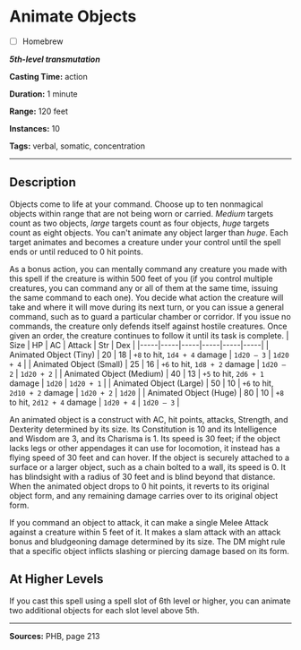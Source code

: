 # Animate Objects

- [ ] Homebrew

***5th-level transmutation***

**Casting Time:** action

**Duration:** 1 minute

**Range:** 120 feet

**Instances:** 10

**Tags:** verbal, somatic, concentration

---

## Description
Objects come to life at your command.
Choose up to ten nonmagical objects within range that are not being worn or carried.
*Medium* targets count as two objects, *large* targets count as four objects, *huge* targets count as eight objects.
You can't animate any object larger than *huge*.
Each target animates and becomes a creature under your control until the spell ends or until reduced to 0 hit points.

As a bonus action, you can mentally command any creature you made with this spell if the creature is within 500 feet of you (if you control multiple creatures, you can command any or all of them at the same time, issuing the same command to each one).
You decide what action the creature will take and where it will move during its next turn, or you can issue a general command, such as to guard a particular chamber or corridor.
If you issue no commands, the creature only defends itself against hostile creatures.
Once given an order, the creature continues to follow it until its task is complete.
| Size | HP | AC | Attack | Str | Dex |
|-----|-----|-----|-----|-----|-----|
| Animated Object (Tiny) | 20 | 18 | `+8` to hit, `1d4 + 4` damage | `1d20 – 3` | `1d20 + 4` |
| Animated Object (Small) | 25 | 16 | `+6` to hit, `1d8 + 2` damage | `1d20 – 2` | `1d20 + 2` |
| Animated Object (Medium) | 40 | 13 | `+5` to hit, `2d6 + 1` damage | `1d20` | `1d20 + 1` |
| Animated Object (Large) | 50 | 10 | `+6` to hit, `2d10 + 2` damage | `1d20 + 2` | `1d20` |
| Animated Object (Huge) | 80 | 10 | `+8` to hit, `2d12 + 4` damage | `1d20 + 4` | `1d20 – 3` |

An animated object is a construct with AC, hit points, attacks, Strength, and Dexterity determined by its size.
Its Constitution is 10 and its Intelligence and Wisdom are 3, and its Charisma is 1.
Its speed is 30 feet; if the object lacks legs or other appendages it can use for locomotion, it instead has a flying speed of 30 feet and can hover.
If the object is securely attached to a surface or a larger object, such as a chain bolted to a wall, its speed is 0.
It has blindsight with a radius of 30 feet and is blind beyond that distance.
When the animated object drops to 0 hit points, it reverts to its original object form, and any remaining damage carries over to its original object form.

If you command an object to attack, it can make a single Melee Attack against a creature within 5 feet of it.
It makes a slam attack with an attack bonus and bludgeoning damage determined by its size.
The DM might rule that a specific object inflicts slashing or piercing damage based on its form.

## At Higher Levels
If you cast this spell using a spell slot of 6th level or higher, you can animate two additional objects for each slot level above 5th.

---

**Sources:** PHB, page 213
